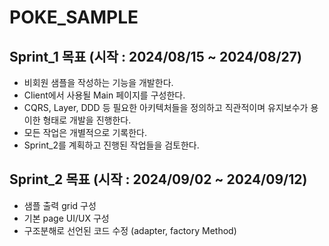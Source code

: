 # POKE_SAMPLE

## Sprint_1 목표 (시작 : 2024/08/15 ~ 2024/08/27)

- 비회원 샘플을 작성하는 기능을 개발한다. 
- Client에서 사용될 Main 페이지를 구성한다. 
- CQRS, Layer, DDD 등 필요한 아키텍처들을 정의하고 직관적이며 유지보수가 용이한 형태로 개발을 진행한다. 
- 모든 작업은 개별적으로 기록한다. 
- Sprint_2를 계획하고 진행된 작업들을 검토한다.


## Sprint_2 목표 (시작 : 2024/09/02 ~ 2024/09/12)

- 샘플 출력 grid 구성
- 기본 page UI/UX 구성
- 구조분해로 선언된 코드 수정 (adapter, factory Method)
